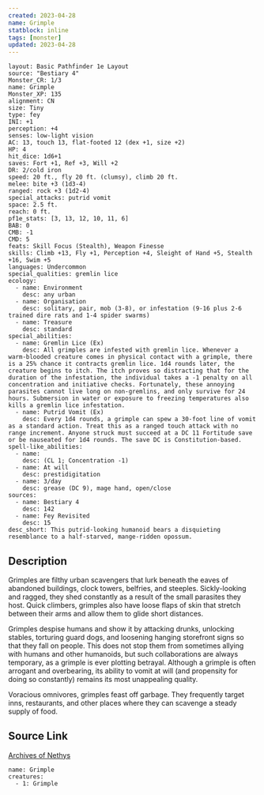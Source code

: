 ```yaml
---
created: 2023-04-28
name: Grimple
statblock: inline
tags: [monster]
updated: 2023-04-28
---
```

```statblock
layout: Basic Pathfinder 1e Layout
source: "Bestiary 4"
Monster_CR: 1/3
name: Grimple
Monster_XP: 135
alignment: CN
size: Tiny
type: fey
INI: +1
perception: +4
senses: low-light vision
AC: 13, touch 13, flat-footed 12 (dex +1, size +2)
HP: 4
hit_dice: 1d6+1
saves: Fort +1, Ref +3, Will +2
DR: 2/cold iron
speed: 20 ft., fly 20 ft. (clumsy), climb 20 ft.
melee: bite +3 (1d3-4)
ranged: rock +3 (1d2-4)
special_attacks: putrid vomit
space: 2.5 ft.
reach: 0 ft.
pf1e_stats: [3, 13, 12, 10, 11, 6]
BAB: 0
CMB: -1
CMD: 5
feats: Skill Focus (Stealth), Weapon Finesse
skills: Climb +13, Fly +1, Perception +4, Sleight of Hand +5, Stealth +16, Swim +5
languages: Undercommon
special_qualities: gremlin lice
ecology:
  - name: Environment
    desc: any urban
  - name: Organisation
    desc: solitary, pair, mob (3-8), or infestation (9-16 plus 2-6 trained dire rats and 1-4 spider swarms)
  - name: Treasure
    desc: standard
special_abilities:
  - name: Gremlin Lice (Ex)
    desc: All grimples are infested with gremlin lice. Whenever a warm-blooded creature comes in physical contact with a grimple, there is a 25% chance it contracts gremlin lice. 1d4 rounds later, the creature begins to itch. The itch proves so distracting that for the duration of the infestation, the individual takes a -1 penalty on all concentration and initiative checks. Fortunately, these annoying parasites cannot live long on non-gremlins, and only survive for 24 hours. Submersion in water or exposure to freezing temperatures also kills a gremlin lice infestation.
  - name: Putrid Vomit (Ex)
    desc: Every 1d4 rounds, a grimple can spew a 30-foot line of vomit as a standard action. Treat this as a ranged touch attack with no range increment. Anyone struck must succeed at a DC 11 Fortitude save or be nauseated for 1d4 rounds. The save DC is Constitution-based.
spell-like_abilities:
  - name:
    desc: (CL 1; Concentration -1)
  - name: At will
    desc: prestidigitation
  - name: 3/day
    desc: grease (DC 9), mage hand, open/close
sources:
  - name: Bestiary 4
    desc: 142
  - name: Fey Revisited
    desc: 15
desc_short: This putrid-looking humanoid bears a disquieting resemblance to a half-starved, mange-ridden opossum.
```
## Description
Grimples are filthy urban scavengers that lurk beneath the eaves of abandoned buildings, clock towers, belfries, and steeples. Sickly-looking and ragged, they shed constantly as a result of the small parasites they host. Quick climbers, grimples also have loose flaps of skin that stretch between their arms and allow them to glide short distances.

Grimples despise humans and show it by attacking drunks, unlocking stables, torturing guard dogs, and loosening hanging storefront signs so that they fall on people. This does not stop them from sometimes allying with humans and other humanoids, but such collaborations are always temporary, as a grimple is ever plotting betrayal. Although a grimple is often arrogant and overbearing, its ability to vomit at will (and propensity for doing so constantly) remains its most unappealing quality.

Voracious omnivores, grimples feast off garbage. They frequently target inns, restaurants, and other places where they can scavenge a steady supply of food.
## Source Link
[Archives of Nethys](https://aonprd.com/MonsterDisplay.aspx?ItemName=Grimple)
```encounter-table
name: Grimple
creatures:
  - 1: Grimple
```
